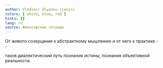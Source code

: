 ```yaml
---
author: Vladimir Ulyanov (Lenin)
colors: [ white, blue, red ]
hints: []
lang: ru
source: Философские тетради
---
```

От живого созерцания к абстрактному мышлению
и от него к практике --

таков диалектический путь познания истины,
познания объективной реальности.
